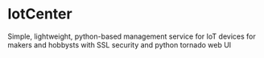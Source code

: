 # IotCenter

Simple, lightweight, python-based management service for IoT devices for makers and hobbysts with SSL security and python tornado web UI


